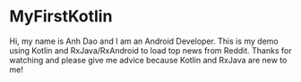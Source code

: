 # MyFirstKotlin

Hi, my name is Anh Dao and I am an Android Developer. This is my demo using Kotlin and RxJava/RxAndroid to load top news from Reddit.
Thanks for watching and please give me advice because Kotlin and RxJava are new to me!
